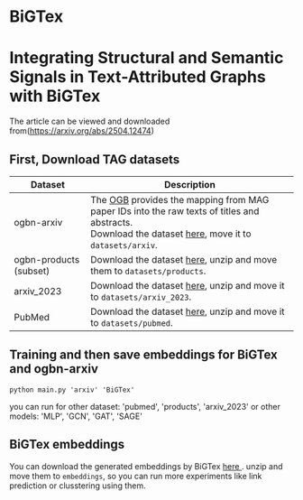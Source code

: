 # BiGTex
# Integrating Structural and Semantic Signals in Text-Attributed Graphs with BiGTex
The article can be viewed and downloaded from(https://arxiv.org/abs/2504.12474)



## First, Download TAG datasets



| Dataset | Description |
| ----- |  ---- |
| ogbn-arxiv  | The [OGB](https://ogb.stanford.edu/docs/nodeprop/) provides the mapping from MAG paper IDs into the raw texts of titles and abstracts. <br/>Download the dataset [here](https://snap.stanford.edu/ogb/data/misc/ogbn_arxiv/titleabs.tsv.gz), move it to `datasets/arxiv`.|
| ogbn-products (subset) |  Download the dataset [here](https://drive.google.com/file/d/1F9D9NauJMlmwGcmLxhwbyAhfguWEZApA/view?usp=drive_link), unzip and move them to `datasets/products`.|
| arxiv_2023 |  Download the dataset [here](https://drive.google.com/file/d/1ekG96JHNPWqeQdb6D_GZoM28OGRLdcS_/view?usp=drive_link), unzip and move it to `datasets/arxiv_2023`.|
PubMed | Download the dataset [here](https://drive.google.com/file/d/1sYZX-jP6H8OkopVa9cp8-KXdEti5ki_W/view?usp=sharing), unzip and move it to `datasets/pubmed`.|

## Training and then save embeddings for BiGTex and ogbn-arxiv

```
python main.py 'arxiv' 'BiGTex'
```
you can run for other dataset: 'pubmed', 'products', 'arxiv_2023'
or other models: 'MLP', 'GCN', 'GAT', 'SAGE'

## BiGTex embeddings
You can download the generated embeddings by BiGTex [here ](https://drive.google.com/file/d/1RKJEHeN_lhO7drEd4KlofAqiTqmzSWEE/view?usp=drive_link).
unzip and move them to `embeddings`, so you can run more experiments like link prediction or clusstering using them.
